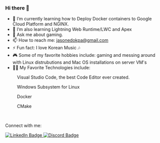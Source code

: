 ### Hi there 👋

<!--
**jasonedokpa/jasonedokpa** is a ✨ _special_ ✨ repository because its `README.md` (this file) appears on your GitHub profile.
Here are some ideas to get you started:
-->

- 🔭 I’m currently learning how to Deploy Docker containers to Google Cloud Platform and NGINX.
- 🌱 I’m also learning Lightning Web Runtime/LWC and Apex
- 💬 Ask me about gaming.
- 📫 How to reach me: jasonedokpa@gmail.com
- ⚡ Fun fact: I love Korean Music 🎶
- 🎮 Some of my favorite hobbies include: gaming and messing around with Linux distrubutions and Mac OS installations on server VM's
- 👨‍💻 My Favorite Technologies include:
    <p>&emsp;Visual Studio Code, the best Code Editor ever created.</p>
    <p>&emsp;Windows Subsystem for Linux</p>
    <p>&emsp;Docker</p>
    <p>&emsp;CMake</p>

<br>

Connect with me:
<div>
    <a href="https://www.linkedin.com/in/jasonedokpa/">
        <img src="https://img.shields.io/badge/LinkedIn-blue?style=for-the-badge&logo=linkedin&logoColor=white" alt="LinkedIn Badge"/>
    </a>
        <a href="https://discordapp.com/users/221741069824557056/"><img src="https://img.shields.io/badge/Discord-5865F2?style=for-the-badge&logo=discord&logoColor=white" alt="Discord Badge"/>
    </a>
</div>
  
 
